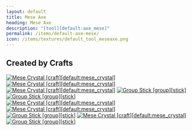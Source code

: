 ```yaml
---
layout: default
title: Mese Axe
heading: Mese Axe
description: "[tool][default:axe_mese]"
permalink: /items/default-axe-mese/
icon: /items/textures/default_tool_meseaxe.png
---
```



## Created by Crafts

<div class="craft">
    <div>
        <span><a href="{{site.baseurl}}/items/default-mese-crystal/"><img src="{{site.baseurl}}/assets/img/items/textures/default_mese_crystal.png" data-toggle="tooltip" title="Mese Crystal [craft][default:mese_crystal]"></a></span>
        <span><a href="{{site.baseurl}}/items/default-mese-crystal/"><img src="{{site.baseurl}}/assets/img/items/textures/default_mese_crystal.png" data-toggle="tooltip" title="Mese Crystal [craft][default:mese_crystal]"></a></span>
        <span></span>
    </div>
    <div>
        <span><a href="{{site.baseurl}}/items/default-mese-crystal/"><img src="{{site.baseurl}}/assets/img/items/textures/default_mese_crystal.png" data-toggle="tooltip" title="Mese Crystal [craft][default:mese_crystal]"></a></span>
        <span><a href="{{site.baseurl}}/items/group-stick/"><img src="{{site.baseurl}}/assets/img/items/textures/default_stick.png" data-toggle="tooltip" title="Group Stick [group][stick]"></a></span>
        <span></span>
    </div>
    <div>
        <span></span>
        <span><a href="{{site.baseurl}}/items/group-stick/"><img src="{{site.baseurl}}/assets/img/items/textures/default_stick.png" data-toggle="tooltip" title="Group Stick [group][stick]"></a></span>
        <span></span>
    </div>
</div>

<div class="craft">
    <div>
        <span><a href="{{site.baseurl}}/items/default-mese-crystal/"><img src="{{site.baseurl}}/assets/img/items/textures/default_mese_crystal.png" data-toggle="tooltip" title="Mese Crystal [craft][default:mese_crystal]"></a></span>
        <span><a href="{{site.baseurl}}/items/default-mese-crystal/"><img src="{{site.baseurl}}/assets/img/items/textures/default_mese_crystal.png" data-toggle="tooltip" title="Mese Crystal [craft][default:mese_crystal]"></a></span>
        <span></span>
    </div>
    <div>
        <span><a href="{{site.baseurl}}/items/group-stick/"><img src="{{site.baseurl}}/assets/img/items/textures/default_stick.png" data-toggle="tooltip" title="Group Stick [group][stick]"></a></span>
        <span><a href="{{site.baseurl}}/items/default-mese-crystal/"><img src="{{site.baseurl}}/assets/img/items/textures/default_mese_crystal.png" data-toggle="tooltip" title="Mese Crystal [craft][default:mese_crystal]"></a></span>
        <span></span>
    </div>
    <div>
        <span><a href="{{site.baseurl}}/items/group-stick/"><img src="{{site.baseurl}}/assets/img/items/textures/default_stick.png" data-toggle="tooltip" title="Group Stick [group][stick]"></a></span>
        <span></span>
        <span></span>
    </div>
</div>

